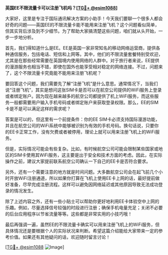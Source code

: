 **英国EE不限流量卡可以注册飞机吗？[[TG💪+ @esim1088](https://t.me/s/esim1088)]**

大家好，这里是专注于国际通讯解决方案的小助手！今天我们要聊一个很多人都会好奇的问题——英国EE的不限流量卡能不能用来注册飞机？这个问题看似简单，但其实背后涉及到不少细节。为了帮助大家搞清楚这些问题，咱们就从头开始，一步一步地分析。

首先，我们得知道什么是EE。EE是英国一家非常知名的移动网络运营商，提供各种通信服务，包括电话、短信和上网等。其中，他们的不限流量套餐特别受欢迎，尤其是在那些经常需要在英国境内使用网络的人群中。对于旅行者来说，EE提供的漫游服务也相当不错，即使在国外也能享受相对稳定的网络连接。不过，问题来了，这个不限流量卡究竟能不能用来注册飞机呢？

要回答这个问题，我们需要先了解“注册飞机”是什么意思。通常情况下，当我们说“注册飞机”，其实是想问这张SIM卡是否可以在航空公司提供的WiFi服务上登录或者绑定账户。因为现在越来越多的航空公司都提供了机上WiFi服务，而这些服务一般都需要用户输入手机号码或者绑定账户来获取登录权限。那么，EE的SIM卡是不是可以满足这样的需求呢？

答案是可以的，但这里有一个前提条件：你的EE SIM卡必须支持国际漫游功能，并且在航空公司的WiFi系统中能够被识别为有效的手机号码。换句话说，只要你的EE卡正常工作，没有欠费或者被停用，理论上就可以用来注册飞机上的WiFi服务。

但是，实际情况可能会有些复杂。比如，有时候航空公司可能会限制某些国家或地区的SIM卡使用其WiFi服务，这主要是出于安全和技术方面的考虑。因此，在实际操作之前，建议大家提前联系航空公司确认一下自己的EE卡是否符合要求。

另外，还有一个需要注意的地方就是时间问题。大多数航空公司会在起飞前几个小时开放WiFi注册通道，所以如果你打算在飞机上使用EE卡上网的话，最好提前做好准备，尽早完成注册流程。这样可以避免因网络延迟或其他原因导致无法成功登录的情况发生。

除了上述内容之外，还有一些小贴士可以帮助你更好地利用EE卡体验空中上网的乐趣。例如，尽量选择信号较强的时段进行注册；确保手机电量充足；关闭不必要的后台应用程序以节省流量等等。这些都是非常实用的小技巧哦！

最后再强调一遍，虽然EE的不限流量卡确实可以用来注册飞机上的WiFi服务，但具体情况还是要根据个人的实际状况来判断。希望这篇介绍能给大家带来一定的参考价值。如果还有其他疑问的话，欢迎随时留言讨论！

[[TG💪+ @esim1088](https://t.me/s/esim1088) ![Image](https://i.postimg.cc/4NQfJmqS/Snipaste-2025-05-13-00-14-12.png)]